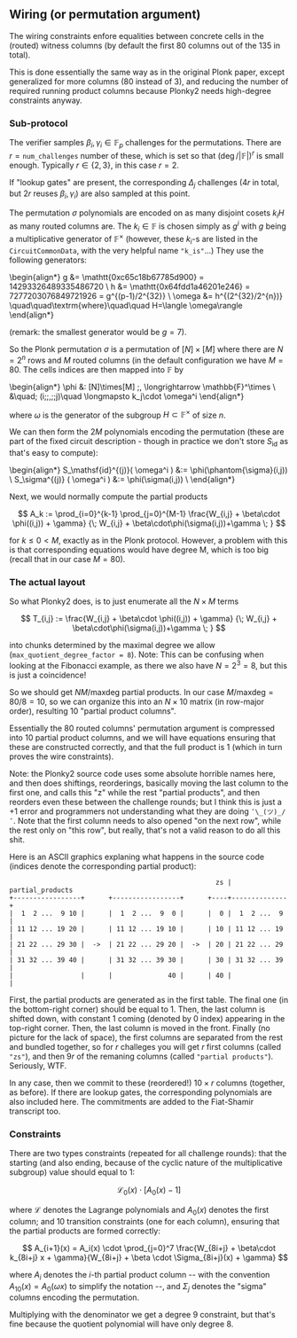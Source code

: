 Wiring (or permutation argument)
--------------------------------

The wiring constraints enfore equalities between concrete cells in the (routed) witness columns (by default the first 80 columns out of the 135 in total).

This is done essentially the same way as in the original Plonk paper, except generalized for more columns (80 instead of 3), and reducing the number of required running product columns because Plonky2 needs high-degree constraints anyway.

### Sub-protocol

The verifier samples $\beta_i,\gamma_i\in \mathbb{F}_p$ challenges for the permutations. There are $r = \mathtt{num\_challenges}$ number of these, which is set so that $(\deg/|\mathbb{F}|)^r$ is small enough. Typically $r\in\{2,3\}$, in this case $r=2$.

If "lookup gates" are present, the corresponding $\Delta_j$ challenges ($4r$ in total, but $2r$ reuses $\beta_i,\gamma_i$) are also sampled at this point.

The permutation $\sigma$ polynomials are encoded on as many disjoint cosets $k_iH$ as many routed columns are. The $k_i\in\mathbb{F}$ is chosen simply as $g^i$ with $g$ being a multiplicative generator of $\mathbb{F}^\times$ (however, these $k_i$-s are listed in the `CircuitCommonData`, with the very helpful name `"k_is"`...) They use the following generators:

\begin{align*}
g &= \mathtt{0xc65c18b67785d900} = 14293326489335486720 \\
h &= \mathtt{0x64fdd1a46201e246} = 7277203076849721926 = g^{(p-1)/2^{32}} \\
\omega &= h^{(2^{32}/2^{n})} \quad\quad\textrm{where}\quad\quad H=\langle \omega\rangle
\end{align*}

(remark: the smallest generator would be $g=7$).

So the Plonk permutation $\sigma$ is a permutation of $[N]\times[M]$ where there are $N=2^n$ rows and $M$ routed columns (in the default configuration we have $M=80$. The cells indices are then mapped into $\mathbb{F}$ by
 
\begin{align*}
 \phi &: [N]\times[M] \;\, \longrightarrow \mathbb{F}^\times \\
      &\quad\; (i\;\;,\;\;j)\quad \longmapsto k_j\cdot \omega^i
\end{align*}

where $\omega$ is the generator of the subgroup $H\subset \mathbb{F}^\times$ of size $n$.

We can then form the $2M$ polynomials encoding the permutation (these are part of the fixed circuit description - though in practice we don't store $S_\mathsf{id}$ as that's easy to compute):

\begin{align*}
S_\mathsf{id}^{(j)}( \omega^i ) &:= \phi(\phantom{\sigma}(i,j)) \\
S_\sigma^{(j)}     ( \omega^i ) &:= \phi(\sigma(i,j)) \\
\end{align*}

Next, we would normally compute the partial products

$$
A_k := \prod_{i=0}^{k-1} \prod_{j=0}^{M-1} \frac{W_{i,j} + \beta\cdot \phi((i,j)) + \gamma} {\; W_{i,j} + \beta\cdot\phi(\sigma(i,j))+\gamma \; }
$$

for $k\le 0<M$, exactly as in the Plonk protocol. However, a problem with this is that corresponding equations would have degree M, which is too big (recall that in our case $M=80$).

### The actual layout

So what Plonky2 does, is to just enumerate all the $N\times M$ terms 

$$
T_{i,j} := \frac{W_{i,j} + \beta\cdot \phi((i,j)) + \gamma} {\; W_{i,j} + \beta\cdot\phi(\sigma(i,j))+\gamma \; }
$$

into chunks determined by the maximal degree we allow (`max_quotient_degree_factor = 8`). Note: This can be confusing when looking at the Fibonacci example, as there we also have $N=2^3=8$, but this is just a coincidence! 

So we should get $NM/\mathsf{maxdeg}$ partial products. In our case $M/\mathsf{maxdeg} = 80/8 = 10$, so we can organize this into an $N\times 10$ matrix (in row-major order), resulting 10 "partial product columns".

Essentially the 80 routed columns' permutation argument is compressed into 10 partial product columns, and we will have equations ensuring that these are constructed correctly, and that the full product is 1 (which in turn proves the wire constraints).

Note: the Plonky2 source code uses some absolute horrible names here, and then does shiftings, reorderings, basically moving the last column to the first one, and calls this "z" while the rest "partial products", and then reorders even these between the challenge rounds; but I think this is just a +1 error and programmers not understanding what they are doing ``¯\_(ツ)_/¯``. Note that the first column needs to also opened "on the next row", while the rest only on "this row", but really, that's not a valid reason to do all this shit.

Here is an ASCII graphics explaning what happens in the source code (indices denote the corresponding partial product):

                                                        zs | partial_products
    +-----------------+      +-----------------+      +----+--------------+
    |  1  2 ...  9 10 |      |  1  2 ...  9  0 |      |  0 |  1  2 ...  9 |
    | 11 12 ... 19 20 |      | 11 12 ... 19 10 |      | 10 | 11 12 ... 19 |
    | 21 22 ... 29 30 |  ->  | 21 22 ... 29 20 |  ->  | 20 | 21 22 ... 29 |
    | 31 32 ... 39 40 |      | 31 32 ... 39 30 |      | 30 | 31 32 ... 39 |
    |                 |      |              40 |      | 40 |              |
    
First, the partial products are generated as in the first table. The final one (in the bottom-right corner) should be equal to 1. Then, the last column is shifted down, with constant 1 coming (denoted by 0 index) appearing in the top-right corner. Then, the last column is moved in the front. Finally (no picture for the lack of space), the first columns are separated from the rest and bundled together, so for $r$ challeges you will get $r$ first columns (called `"zs"`), and then $9r$ of the remaning columns (called `"partial products"`). Seriously, WTF.
    
In any case, then we commit to these (reordered!) $10\times r$ columns (together, as before). If there are lookup gates, the corresponding polynomials are also included here. The commitments are added to the Fiat-Shamir transcript too.

### Constraints

There are two types constraints (repeated for all challenge rounds): that the starting (and also ending, because of the cyclic nature of the multiplicative subgroup) value should equal to 1:

$$ \mathcal{L}_0(x)\cdot\big[ A_0(x) - 1 ] $$

where $\mathcal{L}$ denotes the Lagrange polynomials and $A_0(x)$ denotes the first column; and 10 transition constraints (one for each column), ensuring that the partial products are formed correctly:

$$
A_{i+1}(x) = A_i(x) \cdot \prod_{j=0}^7 \frac{W_{8i+j} + \beta\cdot k_{8i+j} x + \gamma}{W_{8i+j} + \beta \cdot \Sigma_{8i+j}(x) + \gamma}
$$

where $A_i$ denotes the $i$-th partial product column -- with the convention $A_{10}(x) = A_0(\omega x)$ to simplify the notation --, and $\Sigma_j$ denotes the "sigma" columns encoding the permutation.

Multiplying with the denominator we get a degree 9 constraint, but that's fine because the quotient polynomial will have only degree 8.




